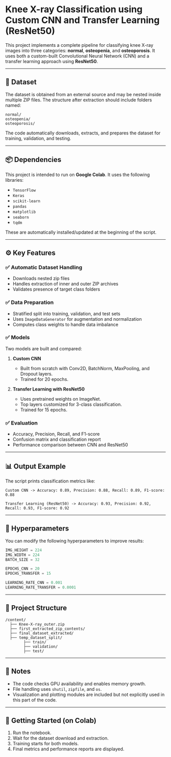 
# Knee X-ray Classification using Custom CNN and Transfer Learning (ResNet50)

This project implements a complete pipeline for classifying knee X-ray images into three categories: **normal**, **osteopenia**, and **osteoporosis**. It uses both a custom-built Convolutional Neural Network (CNN) and a transfer learning approach using **ResNet50**.

---

## 📁 Dataset

The dataset is obtained from an external source and may be nested inside multiple ZIP files. The structure after extraction should include folders named:

```
normal/
osteopenia/
osteoporosis/
```

The code automatically downloads, extracts, and prepares the dataset for training, validation, and testing.

---

## 📦 Dependencies

This project is intended to run on **Google Colab**. It uses the following libraries:

* `TensorFlow`
* `Keras`
* `scikit-learn`
* `pandas`
* `matplotlib`
* `seaborn`
* `tqdm`

These are automatically installed/updated at the beginning of the script.

---

## ⚙️ Key Features

### ✅ Automatic Dataset Handling

* Downloads nested zip files
* Handles extraction of inner and outer ZIP archives
* Validates presence of target class folders

### ✅ Data Preparation

* Stratified split into training, validation, and test sets
* Uses `ImageDataGenerator` for augmentation and normalization
* Computes class weights to handle data imbalance

### ✅ Models

Two models are built and compared:

1. **Custom CNN**

   * Built from scratch with Conv2D, BatchNorm, MaxPooling, and Dropout layers.
   * Trained for 20 epochs.

2. **Transfer Learning with ResNet50**

   * Uses pretrained weights on ImageNet.
   * Top layers customized for 3-class classification.
   * Trained for 15 epochs.

### ✅ Evaluation

* Accuracy, Precision, Recall, and F1-score
* Confusion matrix and classification report
* Performance comparison between CNN and ResNet50

---

## 📊 Output Example

The script prints classification metrics like:

```
Custom CNN -> Accuracy: 0.89, Precision: 0.88, Recall: 0.89, F1-score: 0.88

Transfer Learning (ResNet50) -> Accuracy: 0.93, Precision: 0.92, Recall: 0.93, F1-score: 0.92
```

---

## 🔧 Hyperparameters

You can modify the following hyperparameters to improve results:

```python
IMG_HEIGHT = 224
IMG_WIDTH = 224
BATCH_SIZE = 32

EPOCHS_CNN = 20
EPOCHS_TRANSFER = 15

LEARNING_RATE_CNN = 0.001
LEARNING_RATE_TRANSFER = 0.0001
```

---

## 📍 Project Structure

```
/content/
  ├── Knee-X-ray_outer.zip
  ├── first_extracted_zip_contents/
  ├── final_dataset_extracted/
  ├── temp_dataset_split/
        ├── train/
        ├── validation/
        ├── test/
```

---

## 📌 Notes

* The code checks GPU availability and enables memory growth.
* File handling uses `shutil`, `zipfile`, and `os`.
* Visualization and plotting modules are included but not explicitly used in this part of the code.

---

## 🚀 Getting Started (on Colab)

1. Run the notebook.
2. Wait for the dataset download and extraction.
3. Training starts for both models.
4. Final metrics and performance reports are displayed.



